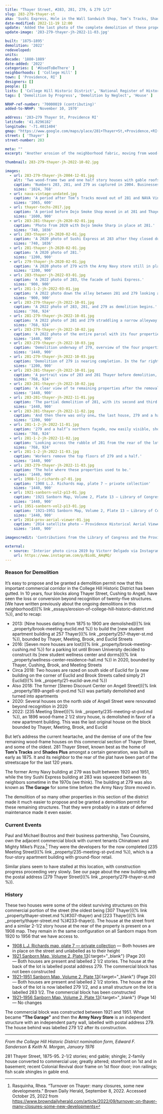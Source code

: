 ```yaml
---
title: "Thayer Street, #283, 281, 279, & 279 1/2"
slug: 283-279-thayer-st
aka: 'Sushi Express, Hole in the Wall Sandwich Shop, Tom’s Tracks, Shades Plus, Army Navy Store'
date-modified: 2022-11-19 12:00
update: 'Added the last photo of the complete demolition of these properties'
update-image: '283-279-thayer-jh-2022-11-03.jpg'

built: '1875–1895'
demolition: '2022'
redeveloped:
units:
decade: '1880-1889'
date-added: '2022'
categories: [ '#UsedToBeThere' ]
neighborhoods: [ 'College Hill' ]
town: [ 'Providence, RI' ]
designers: []
people: []
lists: [ 'College Hill Historic District', 'National Register of Historic Places' ]
tags: [ 'Demolition by Progress', 'Demolition by Neglect', 'House' ]

NRHP-ref-number: '70000019 (contributing)'
added-to-NRHP: 'November 10, 1970'

address: '283–279 Thayer St, Providence RI'
latitude: '41.8296182'
longitude: '-71.4011404'
gmap: "https://www.google.com/maps/place/281+Thayer+St,+Providence,+RI+02906/@41.8296182,-71.4011404,19z/data=!4m5!3m4!1s0x89e4452378d67791:0x3e0e4a16802f3ccf!8m2!3d41.8296182!4d-71.4005932"
street: [ 'Thayer' ]
street-number: 283

meta: ""
excerpt: "Another erosion of the neighborhood fabric, moving from wood-built houses to slick “modern concept” commercial structures"

thumbnail: 283-279-thayer-jh-2022-10-02.jpg

images:
  - url: 283-279-thayer-jh-2004-12-01.jpg
    alt: 'Two wood-frame two and one half story houses with gable roofs and dormers as well as one low cement block commercial structure and one narrow infill building.'
    caption: 'Numbers 283, 281, and 279 as captured in 2004. Businesses include Sushi Express, Tom’s Tracks, Shades Plus, and the Army Navy Store.'
    sizes: '1024, 768'
  - url: nava-vintage-undated.jpg
    caption: 'A period after Tom’s Tracks moved out of 281 and NAVA Vintage moved in. Shades Plus was in the process of closing. Found via Google Image search.'
    sizes: '1065, 600'
  - url: thayer-techs-2017.jpg
    caption: 'A period before Dojo Smoke Shop moved in at 281 and Thayer Techs was in place. The basement space was already occupied by Mighty Sharp Barbers. Found via Google Image search.'
    sizes: '1600, 900'
  - url: 283-281-thayer-jh-2020-02-01.jpg
    caption: 'Photo from 2020 with Dojo Smoke Sharp in place at 281.'
    sizes: '740, 1036'
  - url: 283-thayer-jh-2020-02-01.jpg
    caption: 'A 2020 photo of Sushi Express at 283 after they closed during COVID.'
    sizes: '740, 1036'
  - url: 281-thayer-jh-2020-02-01.jpg
    caption: 'A 2020 photo of 281.'
    sizes: '1200, 900'
  - url: 279-thayer-jh-2020-02-01.jpg
    caption: 'A 2020 photo of 279 with the Army Navy store still in place. Notice the house behind as well.'
    sizes: '1200, 900'
  - url: 283-thayer-jh-2022-03-01.jpg
    caption: 'A 2022 photo of 283, the facade of Sushi Express.'
    sizes: '900, 900'
  - url: 281-1-2-jh-2022-03-01.jpg
    caption: 'A 2022 photo down the alley between 281 and 279 looking at the facade of 281 and a half.'
    sizes: '900, 900'
  - url: 283-279-thayer-jh-2022-10-01.jpg
    caption: 'A 2022 photo of 283, 281, and 279 as demolition begins.'
    sizes: '768, 924'
  - url: 281-279-thayer-jh-2022-10-01.jpg
    caption: 'A 2022 photo of 281 and 279 straddling a narrow alleyway leading to the house at 279 1/2.'
    sizes: '768, 924'
  - url: 283-279-thayer-jh-2022-10-02.jpg
    caption: 'A 2022 photo of the entire parcel with its four properties preparing for demolition.'
    sizes: '1440, 900'
  - url: 283-279-thayer-jh-2022-10-03.jpg
    caption: 'Demolition underway of 279, overview of the four properties again.'
    sizes: '1440, 900'
  - url: 281-279-thayer-jh-2022-10-03.jpg
    caption: 'Demolition of 279 is nearing completion. In the far right one can see an underground connection the basements of 279 and the house behind it.'
    sizes: '1200, 900'
  - url: 283-281-thayer-jh-2022-10-01.jpg
    caption: 'A portrait view of 283 and 281 Thayer before demolition, windows mostly removed, with a bit of 281 and a half in the background to the right.'
    sizes: '768, 924'
  - url: 283-281-thayer-jh-2022-10-02.jpg
    caption: 'A clear view of te remaining properties after the removal of 279.'
    sizes: '1440, 900'
  - url: 283-281-thayer-jh-2022-11-01.jpg
    caption: 'The partial demolition of 281, with its second and third floors cut off.'
    sizes: '1440, 900'
  - url: 283-281-thayer-jh-2022-11-02.jpg
    caption: 'And then there was only one… the last house, 279 and a half, remains while the remnants of 283 and 281 are visible.'
    sizes: '1200, 900'
  - url: 281-1-2-jh-2022-11-01.jpg
    caption: '279 and a half’s northern façade, now easily visible, shortly before demolition.'
    sizes: '768, 924'
  - url: 281-1-2-jh-2022-11-02.jpg
    caption: 'Looking across the rubble of 281 from the rear of the lot, Thayer Street in the distance.'
    sizes: '768, 924'
  - url: 281-1-2-jh-2022-11-03.jpg
    caption: 'Workers remove the top floors of 279 and a half.'
    sizes: '1440, 900'
  - url: 283-279-thayer-jh-2022-11-03.jpg
    caption: 'The hole where these properties used to be.'
    sizes: '1440, 900'
  - url: 1908-lj-richards-p7-01.jpg
    caption: '1908 L.J. Richards map, plate 7 — private collection'
    sizes: '1440, 900'
  - url: 1921-sanborn-vol2-p13-01.jpg
    caption: '1921 Sanborn Map, Volume 2, Plate 13 — Library of Congress, Maps Division'
    sizes: '1440, 900'
  - url: 1951-sanborn-vol2-p13-01.jpg
    caption: '1921–1951 Sanborn Map, Volume 2, Plate 13 — Library of Congress, Maps Division'
    sizes: '1440, 900'
  - url: 2014-prov-aerial-viewer-01.jpg
    caption: '2014 satellite photo — Providence Historical Aerial Viewer'
    sizes: '1440, 900'

imagescredit: 'Contributions from the Library of Congress and the Providence Historical Aerial Viewer'

external:
  - source: 'Interior photo circa 2019 by Victorr Delgado via Instagram'
    url: https://www.instagram.com/p/Bio8L_AHqMQ/
---
```


### Reason for Demolition

It’s easy to propose and be granted a demolition permit now that this important commercial corridor in the College Hill Historic District has been gutted. In 10 years, four blocks along Thayer Street, Cushing to Angell, have seen the loss or conversion beyond recognition of twenty-five structures. [We have written previously about the ongoing demolitions in this neighborhood]({% link _essays/erosion-of-college-hill-historic-district.md %}), and to recap:

+ 2013: [Nine houses dating from 1875 to 1900 are demolished]({% link _property/brook-meeting-euclid.md %}) to build the [new student apartment building at 257 Thayer]({% link _property/257-thayer-st.md %}), bounded by Thayer, Meeting, Brook, and Euclid Streets
+ 2016: [Seven more houses are lost]({% link _property/brook-meeting-cushing.md %}) for a parking lot until Brown University decided to construct its [new student wellness center and dorms]({% link _property/wellness-center-residence-hall.md %}) in 2020, bounded by Thayer, Cushing, Brook, and Meeting Streets
+ Circa 2018: Two houses are razed on south side of Euclid for [a new building on the corner of Euclid and Brook Streets called simply 21 Euclid]({% link _property/21-euclid-ave.md %})
+ Also 2018: The former [Stereo Discount Center on Angell Street]({% link _property/189-angell-st-pvd.md %}) was partially demolished and turned into apartments
+ 2020: Several houses on the north side of Angell Street were renovated beyond recognition in 2020
+ 2022: [235 Meeting Street]({% link _property/235-meeting-st-pvd.md %}), an 1896 wood-frame 2 1/2 story house, is demolished in favor of a new apartment building. This was the last original house on the block bounded by Thayer, Meeting, Brook, and Euclid

But let’s address the current heartache, and the demise of one of the few remaining wood-frame houses on this commercial section of Thayer Street, and some of the oldest. 281 Thayer Street, known best as the home of **Tom’s Tracks** and **Shades Plus** amongst a certain generation, was built as early as 1875. It and its neighbor to the rear of the plat have been part of the streetscape for the last 120 years.

The former Army Navy building at 279 was built between 1920 and 1951, while the tiny Sushi Express building at 283 was squeezed between its neighbors sometime in the 1970s (we think). The building at 279 was also known as **The Garage** for some time before the Army Navy Store moved in.

The demolition of so many other properties in this section of the district made it much easier to propose and be granted a demolition permit for these remaining structures. That they were probably in a state of deferred maintenance made it even easier.


### Current Events

Paul and Michael Boutros and their business partnership, Two Counsins, own the adjacent commercial block with current tenants Chinatown and Mighty Mike’s Pizza.[^1] They were the developers for the now completed [235 Meeting Street]({% link _property/235-meeting-st-pvd.md %}), which is a four-story apartment building with ground-floor retail.

[^1]: Rasquinha, Rhea. “Turnover on Thayer: many closures, some new developments.” Brown Daily Herald, September 8, 2022. Accessed October 25, 2022 from https://www.browndailyherald.com/article/2022/09/turnover-on-thayer-many-closures-some-new-developments

Similar plans seem to have stalled at this location, with construction progress proceeding very slowly. See our page about the new building with the postal address [279 Thayer Street]({% link _property/279-thayer-st.md %}).


### History

These two houses were some of the oldest surviving structures on this commercial portion of the street (the oldest being [307 Thayer]({% link _property/thayer-street.md %}#307-thayer) and [223 Thayer]({% link _property/thayer-street.md %}#233-thayer)). The house at the street front and a similar 2-1/2 story house at the rear of the property is present on a 1908 map. They remain in the same configuration on all Sanborn maps from 1920 to 1956 that we have access to.

+ [1908 L.J. Richards map, plate 7 — private collection](#photo-1908-lj-richards-p7-01) — Both houses are in place on the street and unlabelled as to their height
+ [1921 Sanborn Map, Volume 2, Plate 13](http://hdl.loc.gov/loc.gmd/g3774pm.g3774pm_g08099192102){:target="_blank"} (Page 20) — Both houses are present and labelled 2 1/2 stories. The house at the back of the lot is labelled postal address 279. The commercial block has not been constructed
+ [1921–1951 Sanborn Map, Volume 2, Plate 13](http://hdl.loc.gov/loc.gmd/g3774pm.g3774pm_g08099195102){:target="_blank"} (Page 20) — Both houses are present and labelled 2 1/2 stories. The house at the back of the lot is now labelled 279 1/2, and a small structure on the lot is labelled 283 1/2. The commercial block has been constructed
+ [1921–1956 Sanborn Map, Volume 2, Plate 13](http://hdl.loc.gov/loc.gmd/g3774pm.g3774pm_g08099195602){:target="_blank"} (Page 14) — No changes

The commercial block was constructed between 1921 and 1951. What became **“The Garage”** and then the **Army Navy Store** is an independent structure with an independent party wall, labelled with postal address 279. The house behind was labelled 279 1/2 after its construction.

***

_From the College Hill Historic District nomination form, Edward F. Sanderson & Keith N. Morgan, January 1976_

281 Thayer Street, 1875-95. 2-1/2 stories; end gable; shingle; 2-family house converted to commercial use; greatly altered; storefront on 1st and in basement; recent Colonial Revival door frame on 1st floor door; iron railings; fish scale shingles in gable end.
